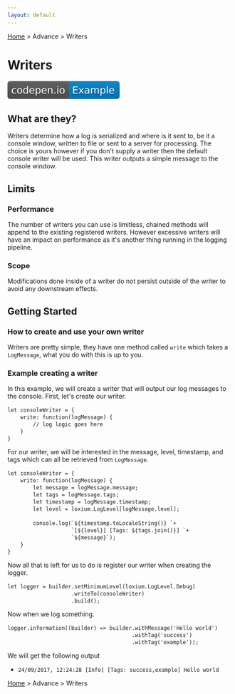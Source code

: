 ```yaml
---
layout: default
---
```

[Home](http://www.loxiumjs.com) > Advance > Writers

# Writers
[![example](../assets/imgs/codepen.io-Example.svg)](https://codepen.io/supercide/pen/RLoRmB)

## What are they?

Writers determine how a log is serialized and where is it sent to, be it a console window, written to file or sent to a server for processing. The choice is yours however if you don't supply a writer then the default console writer will be used. This writer outputs a simple message to the console window.

## Limits

### Performance 
The number of writers you can use is limitless, chained methods will append to the existing registered writers. However excessive writers will have an impact on performance as it's another thing running in the logging pipeline.

### Scope
Modifications done inside of a writer do not persist outside of the writer to avoid any downstream effects.

## Getting Started 

### How to create and use your own writer

Writers are pretty simple, they have one method called `write` which takes a `LogMessage`, what you do with this is up to you.

### Example creating a writer
In this example, we will create a writer that will output our log messages to the console. First, let's create our writer.

```JS
let consoleWriter = {
    write: function(logMessage) {
        // log logic goes here
    }
}
```

For our writer, we will be interested in the message, level, timestamp, and tags which can all be retrieved from `LogMessage`.

```JS
let consoleWriter = {
    write: function(logMessage) {
        let message = logMessage.message;
        let tags = logMessage.tags;
        let timestamp = logMessage.timestamp;
        let level = loxium.LogLevel[logMessage.level];

        console.log(`${timestamp.toLocaleString()} `+ 
                    `[${level}] [Tags: ${tags.join()}] `+ 
                    `${message}`);
    }
}
```

Now all that is left for us to do is register our writer when creating the logger.
```JS
let logger = builder.setMinimumLevel(loxium.LogLevel.Debug)
                    .writeTo(consoleWriter)
                    .build();
```

Now when we log something.

```JS
logger.information((builder) => builder.withMessage('Hello world')
                                       .withTag('success')
                                       .withTag('example'));
```

We will get the following output
- `24/09/2017, 12:24:28 [Info] [Tags: success,example] Hello world`

[Home](http://www.loxiumjs.com) > Advance > Writers